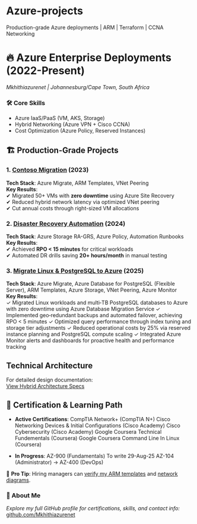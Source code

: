# Azure-projects
Production-grade Azure deployments | ARM | Terraform | CCNA Networking 
# 🔥 Azure Enterprise Deployments (2022-Present)  
*Mkhithiazurenet | Johannesburg/Cape Town, South Africa*  

### 🛠 Core Skills  
- Azure IaaS/PaaS (VM, AKS, Storage)  
- Hybrid Networking (Azure VPN + Cisco CCNA)  
- Cost Optimization (Azure Policy, Reserved Instances)  

## 🏗️ Production-Grade Projects  

### 1. [Contoso Migration](Enterprise-Deployments/Contoso-Migration) (2023)  
**Tech Stack**: Azure Migrate, ARM Templates, VNet Peering  
**Key Results**:  
✔ Migrated 50+ VMs with **zero downtime** using Azure Site Recovery  
✔ Reduced hybrid network latency via optimized VNet peering  
✔ Cut annual costs through right-sized VM allocations  

### 2. [Disaster Recovery Automation](Enterprise-Deployments/DR-Setup) (2024)  
**Tech Stack**: Azure Storage RA-GRS, Azure Policy, Automation Runbooks  
**Key Results**:  
✔ Achieved **RPO < 15 minutes** for critical workloads  
✔ Automated DR drills saving **20+ hours/month** in manual testing  

### 3. [Migrate Linux & PostgreSQL to Azure](Enterprise-Deployments/On-Prem-Migration) (2025)
**Tech Stack**: Azure Migrate, Azure Database for PostgreSQL (Flexible Server), ARM Templates, Azure Storage, VNet Peering, Azure Monitor  
**Key Results**:  
✓ Migrated Linux workloads and multi‑TB PostgreSQL databases to Azure with zero downtime using Azure Database Migration Service
✓ Implemented geo‑redundant backups and automated failover, achieving RPO < 5 minutes
✓ Optimized query performance through index tuning and storage tier adjustments
✓ Reduced operational costs by 25% via reserved instance planning and PostgreSQL compute scaling
✓ Integrated Azure Monitor alerts and dashboards for proactive health and performance tracking


## Technical Architecture
For detailed design documentation:  
[View Hybrid Architecture Specs](Enterprise-Deployments/Contoso-Migration/Network-Diagrams/architecture.jpg)

## 🧪 Certification & Learning Path  
- **Active Certifications**:
CompTIA Network+ (CompTIA N+)
Cisco Networking Devices & Initial Configurations (Cisco Academy)
Cisco Cybersecurity (Cisco Academy)
Google Coursera Technical Fundementals (Coursera)
Google Coursera Command Line In Linux (Coursera)
 
- **In Progress**: AZ-900 (Fundamentals) To write 29-Aug-25  AZ-104 (Administrator) → AZ-400 (DevOps)  

📌 **Pro Tip**: Hiring managers can [verify my ARM templates](Enterprise-Deployments/Contoso-Migration/ARM-Templates) and [network diagrams](Enterprise-Deployments/Contoso-Migration/Network-Diagrams/architecture.jpg).  

### 🚀 About Me  
*Explore my full GitHub profile for certifications, skills, and contact info:*  
[github.com/Mkhithiazurenet](https://github.com/Mkhithiazurenet) 
